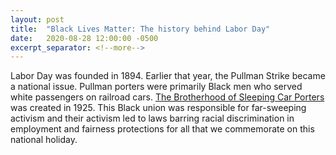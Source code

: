 ```yaml
---
layout: post
title:  "Black Lives Matter: The history behind Labor Day"
date:   2020-08-28 12:00:00 -0500
excerpt_separator: <!--more-->
---
```

Labor Day was founded in 1894. Earlier that year, the Pullman Strike became a national issue. Pullman porters were primarily Black men who served white <!--more--> passengers on railroad cars. [The Brotherhood of Sleeping Car Porters][brotherhood] was created in 1925. This Black union was responsible for far-sweeping activism and their activism led to laws barring racial discrimination in employment and fairness protections for all that we commemorate on this national holiday.

[brotherhood]: https://www.blackpast.org/african-american-history/brotherhood-sleeping-car-porters-1925-1978/
